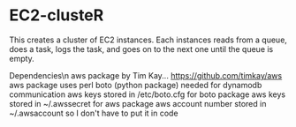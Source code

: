 EC2-clusteR
===========

This creates a cluster of EC2 instances. Each instances reads from a queue, does a task, logs the task, and goes on to the next one until the queue is empty.

Dependencies\n
aws package by Tim Kay... https://github.com/timkay/aws
aws package uses perl
boto (python package) needed for dynamodb communication
aws keys stored in /etc/boto.cfg for boto package
aws keys stored in ~/.awssecret for aws package
aws account number stored in ~/.awsaccount so I don't have to put it in code